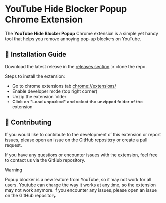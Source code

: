 # YouTube Hide Blocker Popup Chrome Extension

The **YouTube Hide Blocker Popup** Chrome extension is a simple yet handy tool that helps you remove annoying pop-up blockers on YouTube.

## 💾 Installation Guide

Download the latest release in the [releases section](https://github.com/LouisLanganay/youtube-hide-blocker-popup/releases) or clone the repo.

Steps to install the extension:
- Go to chrome extensions tab [chrome://extensions/](chrome://extensions/)
- Enable developer mode (top right corner)
- Unzip the extension folder
- Click on "Load unpacked" and select the unzipped folder of the extension

## 📝 Contributing

If you would like to contribute to the development of this extension or report issues, please open an issue on the GitHub repository or create a pull request.

If you have any questions or encounter issues with the extension, feel free to contact us via the GitHub repository.

> [!WARNING]
> Popup blocker is a new feature from YouTube, so it may not work for all users. Youtube can change the way it works at any time, so the extension may not work anymore. If you encounter any issues, please open an issue on the GitHub repository.